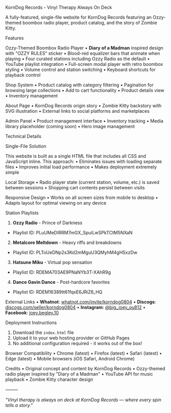 KornDog Records - Vinyl Therapy Always On Deck

A fully-featured, single-file website for KornDog Records featuring an Ozzy-themed boombox radio player, product catalog, and the story of Zombie Kitty.


Features

Ozzy-Themed Boombox Radio Player
• **Diary of a Madman** inspired design with "OZZY RULES" sticker
• Blood-red equalizer bars that animate when playing
• Four curated stations including Ozzy Radio as the default
• YouTube playlist integration
• Full-screen modal player with retro boombox styling
• Volume control and station switching
• Keyboard shortcuts for playback control


Shop System
• Product catalog with category filtering
• Pagination for browsing large collections
• Add to cart functionality
• Product details view
• Inventory management


About Page
• KornDog Records origin story
• Zombie Kitty backstory with SVG illustration
• External links to social platforms and marketplaces


Admin Panel
• Product management interface
• Inventory tracking
• Media library placeholder (coming soon)
• Hero image management


Technical Details

Single-File Solution

This website is built as a single HTML file that includes all CSS and JavaScript inline. This approach:
• Eliminates issues with loading separate files
• Improves initial load performance
• Makes deployment extremely simple


Local Storage
• Radio player state (current station, volume, etc.) is saved between sessions
• Shopping cart contents persist between visits


Responsive Design
• Works on all screen sizes from mobile to desktop
• Adapts layout for optimal viewing on any device


Station Playlists
1. **Ozzy Radio** - Prince of Darkness
- Playlist ID: PLuUMeDIRRM7mGX_SpuiLwSPkTCtM5NXaN

2. **Metalcore Meltdown** - Heavy riffs and breakdowns
- Playlist ID: PLToUeDNp2s3Kd2mMguU3QMyhM4gHSxzDw

3. **Hatsune Miku** - Virtual pop sensation
- Playlist ID: RDEMA703AE9PNaNYb3T-XAhR9g

4. **Dance Gavin Dance** - Post-hardcore favorites
- Playlist ID: RDEM16389tt61fqxE6JRiZ6_HQ


External Links
• **Whatnot**: [whatnot.com/invite/korndog0804](https://whatnot.com/invite/korndog0804)
• **Discogs**: [discogs.com/seller/korndog0804](https://www.discogs.com/seller/korndog0804)
• **Instagram**: [@big_joey_ou812](https://www.instagram.com/big_joey_ou812/)
• **Facebook**: [joey.begley.10](https://www.facebook.com/joey.begley.10)


Deployment Instructions
1. Download the `index.html` file
2. Upload it to your web hosting provider or GitHub Pages
3. No additional configuration required - it works out of the box!


Browser Compatibility
• Chrome (latest)
• Firefox (latest)
• Safari (latest)
• Edge (latest)
• Mobile browsers (iOS Safari, Android Chrome)


Credits
• Original concept and content by KornDog Records
• Ozzy-themed radio player inspired by "Diary of a Madman"
• YouTube API for music playback
• Zombie Kitty character design


⸻


*"Vinyl therapy is always on deck at KornDog Records — where every spin tells a story."*
